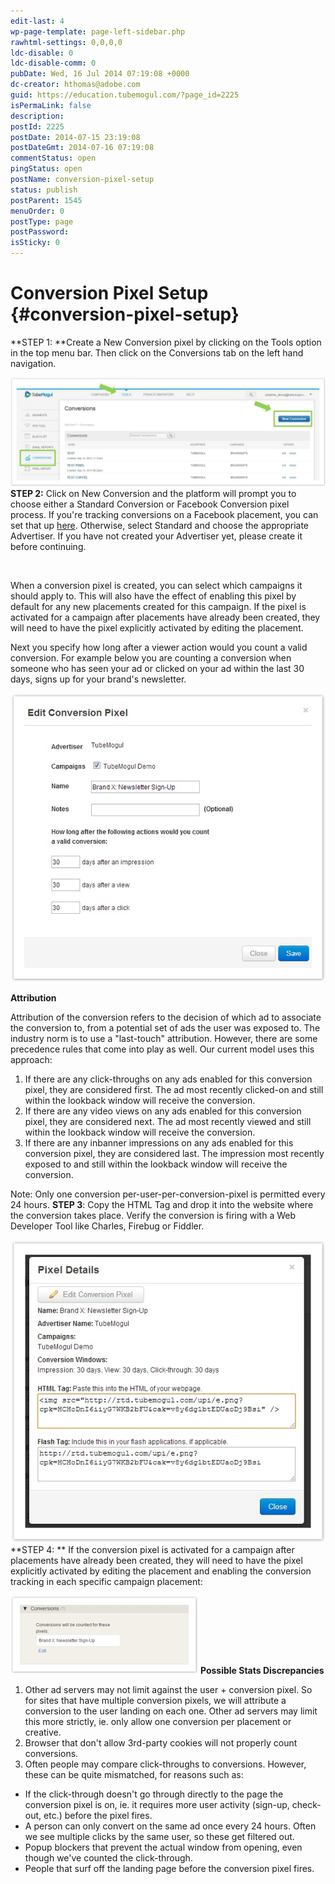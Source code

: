 ```yaml
---
edit-last: 4
wp-page-template: page-left-sidebar.php
rawhtml-settings: 0,0,0,0
ldc-disable: 0
ldc-disable-comm: 0
pubDate: Wed, 16 Jul 2014 07:19:08 +0000
dc-creator: hthomas@adobe.com
guid: https://education.tubemogul.com/?page_id=2225
isPermaLink: false
description: 
postId: 2225
postDate: 2014-07-15 23:19:08
postDateGmt: 2014-07-16 07:19:08
commentStatus: open
pingStatus: open
postName: conversion-pixel-setup
status: publish
postParent: 1545
menuOrder: 0
postType: page
postPassword: 
isSticky: 0
---
```


# Conversion Pixel Setup {#conversion-pixel-setup}

**STEP 1: **Create a New Conversion pixel by clicking on the Tools option in the top menu bar. Then click on the Conversions tab on the left hand navigation.

[ ![image2013-10-18 14-18-16](assets/image2013-10-18-14-18-16-1024x354.jpeg)](assets/image2013-10-18-14-18-16.jpeg)
**STEP 2:** Click on New Conversion and the platform will prompt you to choose either a Standard Conversion or Facebook Conversion pixel process. If you're tracking conversions on a Facebook placement, you can set that up [here](facebook-conversion-pixel-setup.md). Otherwise, select Standard and choose the appropriate Advertiser. If you have not created your Advertiser yet, please create it before continuing.

<image>

When a conversion pixel is created, you can select which campaigns it should apply to. This will also have the effect of enabling this pixel by default for any new placements created for this campaign. If the pixel is activated for a campaign after placements have already been created, they will need to have the pixel explicitly activated by editing the placement.

Next you specify how long after a viewer action would you count a valid conversion. For example below you are counting a conversion when someone who has seen your ad or clicked on your ad within the last 30 days, signs up for your brand's newsletter.

[ ![image2013-3-25 13-31-11](assets/image2013-3-25-13-31-11.jpeg)](assets/image2013-3-25-13-31-11.jpeg)

**Attribution**

Attribution of the conversion refers to the decision of which ad to associate the conversion to, from a potential set of ads the user was exposed to. The industry norm is to use a "last-touch" attribution. However, there are some precedence rules that come into play as well.
Our current model uses this approach:

1. If there are any click-throughs on any ads enabled for this conversion pixel, they are considered first. The ad most recently clicked-on and still within the lookback window will receive the conversion.
1. If there are any video views on any ads enabled for this conversion pixel, they are considered next. The ad most recently viewed and still within the lookback window will receive the conversion.
1. If there are any inbanner impressions on any ads enabled for this conversion pixel, they are considered last. The impression most recently exposed to and still within the lookback window will receive the conversion.

Note: Only one conversion per-user-per-conversion-pixel is permitted every 24 hours.
**STEP 3**: Copy the HTML Tag and drop it into the website where the conversion takes place. Verify the conversion is firing with a Web Developer Tool like Charles, Firebug or Fiddler.

[ ![image2013-3-25 13-34-24](assets/image2013-3-25-13-34-24.jpeg)](assets/image2013-3-25-13-34-24.jpeg)
**STEP 4: ** If the conversion pixel is activated for a campaign after placements have already been created, they will need to have the pixel explicitly activated by editing the placement and enabling the conversion tracking in each specific campaign placement:

[ ![image2013-3-25 13-37-30](assets/image2013-3-25-13-37-30-300x125.jpeg)](assets/image2013-3-25-13-37-30.jpeg)
**Possible Stats Discrepancies**

1. Other ad servers may not limit against the user + conversion pixel. So for sites that have multiple conversion pixels, we will attribute a conversion to the user landing on each one. Other ad servers may limit this more strictly, ie. only allow one conversion per placement or creative.
1. Browser that don't allow 3rd-party cookies will not properly count conversions.
1. Often people may compare click-throughs to conversions. However, these can be quite mismatched, for reasons such as:

* If the click-through doesn't go through directly to the page the conversion pixel is on, ie. it requires more user activity (sign-up, check-out, etc.) before the pixel fires.
* A person can only convert on the same ad once every 24 hours. Often we see multiple clicks by the same user, so these get filtered out.
* Popup blockers that prevent the actual window from opening, even though we've counted the click-through.
* People that surf off the landing page before the conversion pixel fires.

